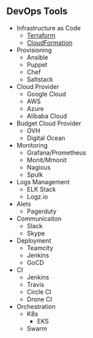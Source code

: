 ## DevOps Tools
  - Infrastructure as Code
      - [Terraform](https://www.terraform.io)
      - [CloudFormation](https://aws.amazon.com/cloudformation)
  - Provisioning    
      - Ansible
      - Puppet
      - Chef
      - Saltstack
  - Cloud Provider 
      - Google Cloud
      - AWS
      - Azure
      - Alibaba Cloud
  - Budget Cloud Provider
      - OVH
      - Digital Ocean
  - Monitoring 
      - Grafana/Prometheus
      - Monit/Mmonit
      - Nagious
      - Spulk
  - Logs Management 
      - ELK Stack
      - Logz.io
  - Alets 
      - Pagerduty
  - Communicaiton 
      - Slack
      - Skype
  - Deployment
      - Teamcity
      - Jenkins
      - GoCD
  - CI
      - Jenkins
      - Travis
      - Circle CI
      - Drone CI
  -  Orchestration   
      - K8s
        - EKS
      - Swarm
